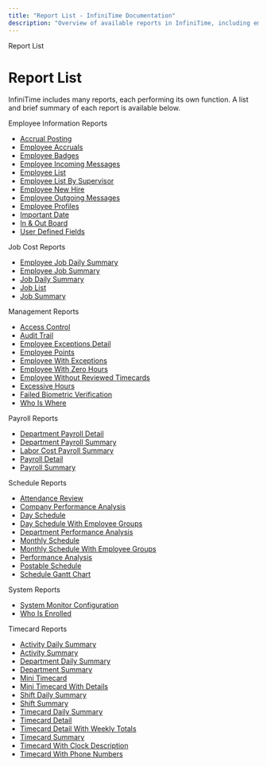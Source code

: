 ```yaml
---
title: "Report List - InfiniTime Documentation"
description: "Overview of available reports in InfiniTime, including employee information and other key functions."
---
```


Report List

# Report List

InfiniTime includes many reports, each performing its own function. A list and brief summary of each report is available below.

Employee Information Reports

- [Accrual Posting](Employee_Information/accrual_posting.md)
- [Employee Accruals](Employee_Information/employee_accruals.md)
- [Employee Badges](Employee_Information/employee_badges.md)
- [Employee Incoming Messages](Employee_Information/employee_incoming_messages.md)
- [Employee List](Employee_Information/employee_list.md)
- [Employee List By Supervisor](Employee_Information/employee_list_by_supervisor.md)
- [Employee New Hire](Employee_Information/employee_new_hire.md)
- [Employee Outgoing Messages](Employee_Information/employee_outgoing_messages.md)
- [Employee Profiles](Employee_Information/employee_profiles.md)
- [Important Date](Employee_Information/important_date.md)
- [In & Out Board](Employee_Information/In___Out_Board.md)
- [User Defined Fields](Employee_Information/User_Defined_Fields.md)

Job Cost Reports

- [Employee Job Daily Summary](../Rep_Job_Employee_Job_Daily_Summary.md)
- [Employee Job Summary](../REP_JOB_Employee_Job_Summary.md)
- [Job Daily Summary](../EMP_JOB_Job_Daily_Summary.md)
- [Job List](../REP_JOB_Job_List.md)
- [Job Summary](../REP_JOB_Job_Summary.md)

Management Reports

- [Access Control](Management_Reports/access_control.md)
- [Audit Trail](Management_Reports/audit_trail.md)
- [Employee Exceptions Detail](Management_Reports/employee_exceptions_detail.md)
- [Employee Points](Management_Reports/employee_points.md)
- [Employee With Exceptions](Management_Reports/employee_with_exceptions.md)
- [Employee With Zero Hours](Management_Reports/employee_with_zero_hours.md)
- [Employee Without Reviewed Timecards](Management_Reports/employee_without_reviewed_timecards.md)
- [Excessive Hours](Management_Reports/excessive_hours.md)
- [Failed Biometric Verification](Management_Reports/failed_biometric_verification.md)
- [Who Is Where](Management_Reports/who_is_where.md)

Payroll Reports

- [Department Payroll Detail](Payroll_Reports/department_payroll_detail.md)
- [Department Payroll Summary](Payroll_Reports/department_payroll_summary.md)
- [Labor Cost Payroll Summary](Payroll_Reports/labor_cost_payroll_summary.md)
- [Payroll Detail](Payroll_Reports/payroll_detail.md)
- [Payroll Summary](Payroll_Reports/payroll_summary.md)

Schedule Reports

- [Attendance Review](Schedule_Reports/attendance_review.md)
- [Company Performance Analysis](Schedule_Reports/company_performance_analysis.md)
- [Day Schedule](Schedule_Reports/day_schedule.md)
- [Day Schedule With Employee Groups](Schedule_Reports/day_schedule_with_employee_groups.md)
- [Department Performance Analysis](Schedule_Reports/department_performance_analysis.md)
- [Monthly Schedule](Schedule_Reports/monthly_schedule.md)
- [Monthly Schedule With Employee Groups](Schedule_Reports/monthly_schedule_with_employee_groups.md)
- [Performance Analysis](Schedule_Reports/performance_analysis.md)
- [Postable Schedule](Schedule_Reports/postable_schedule.md)
- [Schedule Gantt Chart](Schedule_Reports/schedule_gantt_chart.md)

System Reports

- [System Monitor Configuration](System_Reports/rpt_system_monitor_configuration.md)
- [Who Is Enrolled](System_Reports/who_is_enrolled.md)

Timecard Reports

- [Activity Daily Summary](Timecard_Reports/activity_daily_summary.md)
- [Activity Summary](Timecard_Reports/activity_summary.md)
- [Department Daily Summary](Timecard_Reports/department_daily_summary.md)
- [Department Summary](Timecard_Reports/department_summary.md)
- [Mini Timecard](Timecard_Reports/mini_timecard.md)
- [Mini Timecard With Details](Timecard_Reports/mini_timecard_with_details.md)
- [Shift Daily Summary](Timecard_Reports/shift_daily_summary.md)
- [Shift Summary](Timecard_Reports/shift_summary.md)
- [Timecard Daily Summary](Timecard_Reports/timecard_daily_summary.md)
- [Timecard Detail](Timecard_Reports/timecard_detail.md)
- [Timecard Detail With Weekly Totals](Timecard_Reports/timecard_detail_with_weekly_totals.md)
- [Timecard Summary](Timecard_Reports/timecard_summary.md)
- [Timecard With Clock Description](Timecard_Reports/timecard_with_clock_description.md)
- [Timecard With Phone Numbers](Timecard_Reports/timecard_with_phone_numbers.md)
